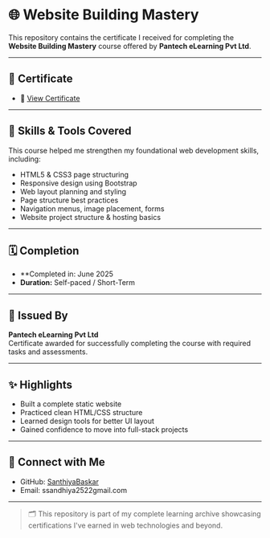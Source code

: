 # 🌐 Website Building Mastery

This repository contains the certificate I received for completing the **Website Building Mastery** course offered by **Pantech eLearning Pvt Ltd**.

---

## 📜 Certificate

- 📄 [View Certificate]()

---

## 🧠 Skills & Tools Covered

This course helped me strengthen my foundational web development skills, including:

- HTML5 & CSS3 page structuring
- Responsive design using Bootstrap
- Web layout planning and styling
- Page structure best practices
- Navigation menus, image placement, forms
- Website project structure & hosting basics

---

## 🗓️ Completion

- **Completed in: June 2025  
- **Duration:** Self-paced / Short-Term

---

## 🏢 Issued By

**Pantech eLearning Pvt Ltd**  
Certificate awarded for successfully completing the course with required tasks and assessments.

---

## ✨ Highlights

- Built a complete static website
- Practiced clean HTML/CSS structure
- Learned design tools for better UI layout
- Gained confidence to move into full-stack projects

---

## 🔗 Connect with Me

- GitHub: [SanthiyaBaskar](https://github.com/SanthiyaBaskar)
- Email: ssandhiya2522gmail.com

---

> 🗂️ This repository is part of my complete learning archive showcasing certifications I've earned in web technologies and beyond.
